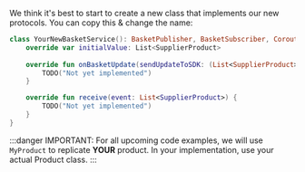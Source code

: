 We think it's best to start to create a new class that implements our new protocols.
You can copy this & change the name:

```kotlin
class YourNewBasketService(): BasketPublisher, BasketSubscriber, CoroutineScope by CoroutineScope(Dispatchers.Main) {
    override var initialValue: List<SupplierProduct>
    
    override fun onBasketUpdate(sendUpdateToSDK: (List<SupplierProduct>) -> Unit) {
        TODO("Not yet implemented")
    }

    override fun receive(event: List<SupplierProduct>) {
        TODO("Not yet implemented")
    }
}
```
:::danger
IMPORTANT: For all upcoming code examples, we will use `MyProduct` to replicate **YOUR** product.
In your implementation, use your actual Product class.
:::